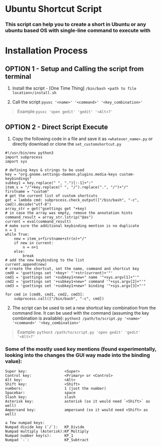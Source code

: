 # Ubuntu Shortcut Script #

### This script can help you to create a short in Ubuntu or any ubuntu based OS with single-line command to execute with ###

# Installation Process #

## OPTION 1 - Setup and Calling the script from terminal ##

1. Install the script - [One Time Thing]
```/bin/bash <path to file location>/install.sh```


2. Call the script 
```pyusc '<name>' '<command>' '<key_combination>'```

>Example ```pyusc 'open gedit' 'gedit' '<Alt>7'```

## OPTION 2 - Direct Script Execute

1. Copy the following code in a file and save it as ```<whatever_name>.py``` or directly download or clone the ```set_customshortcut.py```



```shell
#!/usr/bin/env python3
import subprocess
import sys

# defining keys & strings to be used
key = "org.gnome.settings-daemon.plugins.media-keys custom-keybindings"
subkey1 = key.replace(" ", ".")[:-1]+":"
item_s = "/"+key.replace(" ", "/").replace(".", "/")+"/"
firstname = "custom"
# get the current list of custom shortcuts
get = lambda cmd: subprocess.check_output(["/bin/bash", "-c", cmd]).decode("utf-8")
array_str = get("gsettings get "+key)
# in case the array was empty, remove the annotation hints
command_result = array_str.lstrip("@as")
current = eval(command_result)
# make sure the additional keybinding mention is no duplicate
n = 1
while True:
    new = item_s+firstname+str(n)+"/"
    if new in current:
        n = n+1
    else:
        break
# add the new keybinding to the list
current.append(new)
# create the shortcut, set the name, command and shortcut key
cmd0 = 'gsettings set '+key+' "'+str(current)+'"'
cmd1 = 'gsettings set '+subkey1+new+" name '"+sys.argv[1]+"'"
cmd2 = 'gsettings set '+subkey1+new+" command '"+sys.argv[2]+"'"
cmd3 = 'gsettings set '+subkey1+new+" binding '"+sys.argv[3]+"'"

for cmd in [cmd0, cmd1, cmd2, cmd3]:
    subprocess.call(["/bin/bash", "-c", cmd])
```

2. The script can be used to set a new shortcut key combination from the command line. It can be used with the command (assuming the key combination is available):
```python3 /path/to/script.py '<name>' '<command>' '<key_combination>'```

>Example: ```python3 /path/to/script.py 'open gedit' 'gedit' '<Alt>7'```

### Some of the mostly used key mentions (found experimentally, looking into the changes the GUI way made into the binding value): ###
```shell
Super key:                 <Super>
Control key:               <Primary> or <Control>
Alt key:                   <Alt>
Shift key:                 <Shift>
numbers:                   1 (just the number)
Spacebar:                  space
Slash key:                 slash
Asterisk key:              asterisk (so it would need `<Shift>` as well)
Ampersand key:             ampersand (so it would need <Shift> as well)

a few numpad keys:
Numpad divide key (`/`):   KP_Divide
Numpad multiply (Asterisk):KP_Multiply
Numpad number key(s):      KP_1
Numpad `-`:                KP_Subtract
```

